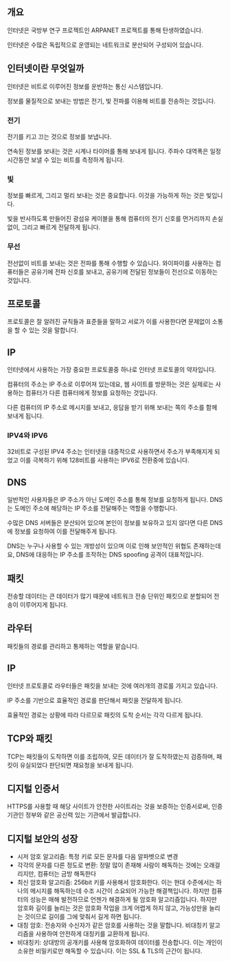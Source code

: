 ## 개요

인터넷은 국방부 연구 프로젝트인 ARPANET 프로젝트를 통해 탄생하였습니다. 

인터넷은 수많은 독립적으로 운영되는 네트워크로 분산되어 구성되어 있습니다. 

## 인터넷이란 무엇일까

인터넷은 비트로 이루어진 정보를 운반하는 통신 시스템입니다. 

정보를 물질적으로 보내는 방법은 전기, 빛 전파를 이용해 비트를 전송하는 것입니다.

### 전기

전기를 키고 끄는 것으로 정보를 보냅니다.

연속된 정보를 보내는 것은 시계나 타이머를 통해 보내게 됩니다. 주파수 대역폭은 일정 시간동안 보낼 수 있는 비트를 측정하게 됩니다.

### 빛

정보를 빠르게, 그리고 멀리 보내는 것은 중요합니다. 이것을 가능하게 하는 것은 빛입니다.

빛을 반사하도록 만들어진 광섬유 케이블을 통해 컴퓨터의 전기 신호를 먼거리까지 손실 없이, 그리고 빠르게 전달하게 됩니다.

### 무선

전선없이 비트를 보내는 것은 전파를 통해 수행할 수 있습니다. 와이파이를 사용하는 컴퓨터들은 공유기에 전파 신호를 보내고, 공유기에 전달된 정보들이 전선으로 이동하는 것입니다.

## 프로토콜

프로토콜은 잘 알려진 규칙들과 표준들을 말하고 서로가 이를 사용한다면 문제없이 소통을 할 수 있는 것을 말합니다.

## IP

인터넷에서 사용하는 가장 중요한 프로토콜중 하나로 인터넷 프로토콜의 약자입니다. 

컴퓨터의 주소는 IP 주소로 이루어져 있는데요, 웹 사이트를 방문하는 것은 실제로는 사용하는 컴퓨터가 다른 컴퓨터에게 정보를 요청하는 것입니다.

다른 컴퓨터의 IP 주소로 메시지를 보내고, 응답을 받기 위해 보내는 쪽의 주소를 함께 보내게 됩니다.

### IPV4와 IPV6

32비트로 구성된 IPV4 주소는 인터넷을 대중적으로 사용하면서 주소가 부족해지게 되었고 이를 극복하기 위해 128비트를 사용하는 IPV6로 전환중에 있습니다.

## DNS

일반적인 사용자들은 IP 주소가 아닌 도메인 주소를 통해 정보를 요청하게 됩니다. DNS는 도메인 주소에 해당하는 IP 주소를 전달해주는 역할을 수행합니다.

수많은 DNS 서버들은 분산되어 있으며 본인이 정보를 보유하고 있지 않다면 다른 DNS에 정보를 요청하여 이를 전달해주게 됩니다.

DNS는 누구나 사용할 수 있는 개방성이 있으며 이로 인해 보안적인 위협도 존재하는데요, DNS에 대응하는 IP 주소를 조작하는 DNS spoofing 공격이 대표적입니다.

## 패킷

전송할 데이터는 큰 데이터가 많기 때문에 네트워크 전송 단위인 패킷으로 분할되어 전송이 이루어지게 됩니다.

## 라우터

패킷들의 경로를 관리하고 통제하는 역할을 맡습니다.

## IP

인터넷 프로토콜로 라우터들은 패킷을 보내는 것에 여러개의 경로를 가지고 있습니다.

IP 주소를 기반으로 효율적인 경로를 판단해서 패킷을 전달하게 됩니다.

효율적인 경로는 상황에 따라 다르므로 패킷의 도착 순서는 각각 다르게 됩니다.

## TCP와 패킷

TCP는 패킷들이 도착하면 이를 조립하여, 모든 데이터가 잘 도착하였는지 검증하며, 패킷이 유실되었다 판단되면 재요청을 보내게 됩니다.

## 디지털 인증서

HTTPS를 사용할 때 해당 사이트가 안전한 사이트라는 것을 보증하는 인증서로써, 인증 기관인 정부와 같은 공신력 있는 기관에서 발급합니다.

## 디지털 보안의 성장
- 시저 암호 알고리즘: 특정 키로 모든 문자를 다음 알파벳으로 변경
- 각각의 문자를 다른 정도로 변환: 정말 많이 존재해 사람이 해독하는 것에는 오래걸리지만, 컴퓨터는 금방 해독한다
- 최신 암호화 알고리즘: 256bit 키를 사용해서 암호화한다. 이는 현대 수준에서는 하나의 메시지를 해독하는데 수조 시간이 소요되어 가능한 해결책입니다. 하지만 컴퓨터의 성능은 매해 발전하므로 언젠가 해결하게 될 암호화 알고리즘입니다. 하지만 암호화 길이를 늘리는 것은 암호화 작업을 크게 어렵게 하지 않고, 가능성만을 늘리는 것이므로 길이를 그에 맞춰서 길게 하면 됩니다.
- 대칭 암호: 전송자와 수신자가 같은 암호를 사용하는 것을 말합니다. 비대칭키 알고리즘을 사용하여 안전하게 대칭키를 교환하게 됩니다.
- 비대칭키: 상대방의 공개키를 사용해 암호화하여 데이터를 전송합니다. 이는 개인이 소유한 비밀키로만 해독할 수 있습니다. 이는 SSL & TLS의 근간이 됩니다.
